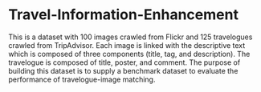 # Travel-Information-Enhancement
This is a dataset with 100 images crawled from Flickr and 125 travelogues crawled from TripAdvisor. Each image is linked with the descriptive text which is composed of three components (title, tag, and description). The travelogue is composed of title, poster, and comment. 
The purpose of building this dataset is to supply a benchmark dataset to evaluate the performance of travelogue-image matching. 
